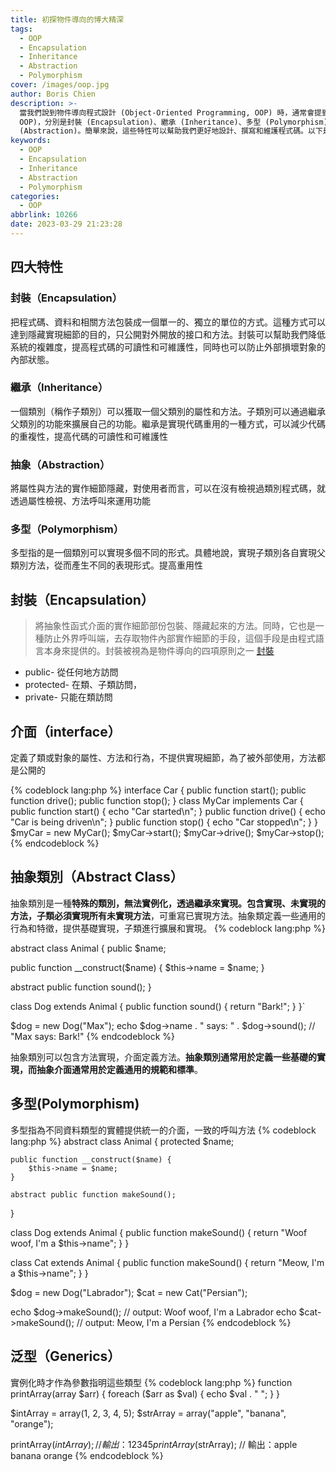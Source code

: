 ```yaml
---
title: 初探物件導向的博大精深
tags:
  - OOP
  - Encapsulation
  - Inheritance
  - Abstraction
  - Polymorphism
cover: /images/oop.jpg
author: Boris Chien
description: >-
  當我們說到物件導向程式設計 (Object-Oriented Programming, OOP) 時，通常會提到四大特性 (Four Pillars of
  OOP)，分別是封裝 (Encapsulation)、繼承 (Inheritance)、多型 (Polymorphism) 和抽象
  (Abstraction)。簡單來說，這些特性可以幫助我們更好地設計、撰寫和維護程式碼。以下是四大特性的簡單介紹：
keywords:
  - OOP
  - Encapsulation
  - Inheritance
  - Abstraction
  - Polymorphism
categories:
  - OOP
abbrlink: 10266
date: 2023-03-29 21:23:28
---
```

## 四大特性
### 封裝（Encapsulation）
把程式碼、資料和相關方法包裝成一個單一的、獨立的單位的方式。這種方式可以達到隱藏實現細節的目的，只公開對外開放的接口和方法。封裝可以幫助我們降低系統的複雜度，提高程式碼的可讀性和可維護性，同時也可以防止外部損壞對象的內部狀態。
### 繼承（Inheritance）
一個類別（稱作子類別）可以獲取一個父類別的屬性和方法。子類別可以通過繼承父類別的功能來擴展自己的功能。繼承是實現代碼重用的一種方式，可以減少代碼的重複性，提高代碼的可讀性和可維護性
### 抽象（Abstraction）
將屬性與方法的實作細節隱藏，對使用者而言，可以在沒有檢視過類別程式碼，就透過屬性檢視、方法呼叫來運用功能
### 多型（Polymorphism）
多型指的是一個類別可以實現多個不同的形式。具體地說，實現子類別各自實現父類別方法，從而產生不同的表現形式。提高重用性
## 封裝（Encapsulation）
> 將抽象性函式介面的實作細節部份包裝、隱藏起來的方法。同時，它也是一種防止外界呼叫端，去存取物件內部實作細節的手段，這個手段是由程式語言本身來提供的。封裝被視為是物件導向的四項原則之一
[封裝](https://zh.wikipedia.org/zh-tw/%E5%B0%81%E8%A3%9D_(%E7%89%A9%E4%BB%B6%E5%B0%8E%E5%90%91%E7%A8%8B%E5%BC%8F%E8%A8%AD%E8%A8%88))
- public- 從任何地方訪問
- protected- 在類、子類訪問，
- private- 只能在類訪問

## 介面（interface）
定義了類或對象的屬性、方法和行為，不提供實現細節，為了被外部使用，方法都是公開的

{% codeblock lang:php %}
interface Car {
    public function start();
    public function drive();
    public function stop();
}
class MyCar implements Car {
    public function start() {
        echo "Car started\n";
    }
    public function drive() {
        echo "Car is being driven\n";
    }
    public function stop() {
        echo "Car stopped\n";
    }
}
$myCar = new MyCar();
$myCar->start();
$myCar->drive();
$myCar->stop();
{% endcodeblock %}

## 抽象類別（Abstract Class）
抽象類別是一種**特殊的類別，無法實例化，透過繼承來實現。包含實現、未實現的方法，子類必須實現所有未實現方法**，可重寫已實現方法。抽象類定義一些通用的行為和特徵，提供基礎實現，子類進行擴展和實現。
{% codeblock lang:php %}

abstract class Animal {
  public $name;
  
  public function __construct($name) {
    $this->name = $name;
  } 
  
  abstract public function sound();
}

class Dog extends Animal {
  public function sound() {
    return "Bark!";
  }
}`

$dog = new Dog("Max");
echo $dog->name . " says: " . $dog->sound(); // "Max says: Bark!"
{% endcodeblock %}

抽象類別可以包含方法實現，介面定義方法。**抽象類別通常用於定義一些基礎的實現，而抽象介面通常用於定義通用的規範和標準**。

## 多型(Polymorphism)
多型指為不同資料類型的實體提供統一的介面，一致的呼叫方法
{% codeblock lang:php %}
abstract class Animal {
    protected $name;

    public function __construct($name) {
        $this->name = $name;
    }

    abstract public function makeSound();
}

class Dog extends Animal {
    public function makeSound() {
        return "Woof woof, I'm a $this->name";
    }
}

class Cat extends Animal {
    public function makeSound() {
        return "Meow, I'm a $this->name";
    }
}

$dog = new Dog("Labrador");
$cat = new Cat("Persian");

echo $dog->makeSound(); // output: Woof woof, I'm a Labrador
echo $cat->makeSound(); // output: Meow, I'm a Persian
{% endcodeblock %}

## 泛型（Generics）
實例化時才作為參數指明這些類型
{% codeblock lang:php %}
function printArray(array $arr) {
    foreach ($arr as $val) {
        echo $val . " ";
    }
}

$intArray = array(1, 2, 3, 4, 5);
$strArray = array("apple", "banana", "orange");

printArray($intArray); // 輸出：1 2 3 4 5
printArray($strArray); // 輸出：apple banana orange
{% endcodeblock %}
